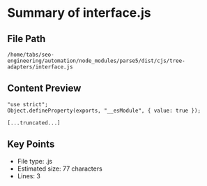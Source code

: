 # Summary of interface.js
  
## File Path
`/home/tabs/seo-engineering/automation/node_modules/parse5/dist/cjs/tree-adapters/interface.js`

## Content Preview
```
"use strict";
Object.defineProperty(exports, "__esModule", { value: true });

[...truncated...]
```

## Key Points
- File type: .js
- Estimated size: 77 characters
- Lines: 3
